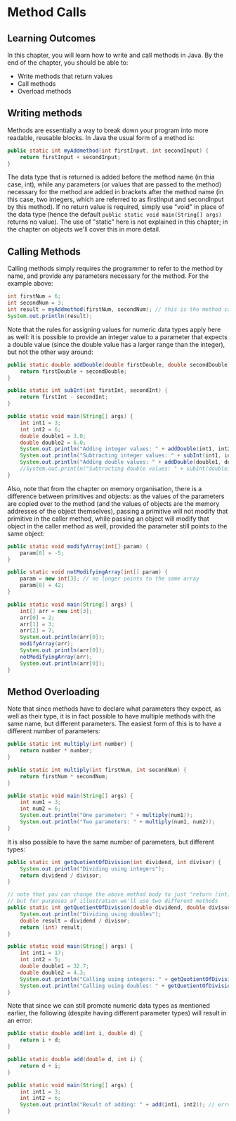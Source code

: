 # Method Calls

## Learning Outcomes

In this chapter, you will learn how to write and call methods in Java.
By the end of the chapter, you should be able to:
- Write methods that return values
- Call methods
- Overload methods

## Writing methods

Methods are essentially a way to break down your program into more readable, reusable blocks. In Java the usual form of a method is:

```java
public static int myAddmethod(int firstInput, int secondInput) {
    return firstInput + secondInput;
}
```

The data type that is returned is added before the method name (in thia case, int), while any parameters (or values that are passed to the method) necessary for the method are added in brackets after the method name (in this case, two integers, which are referred to as firstInput and secondInput by this method). If no return value is required, simply use "void" in place of the data type (hence the default `public static void main(String[] args)` returns no value). The use of "static" here is not explained in this chapter; in the chapter on objects we'll cover this in more detail.

## Calling Methods

Calling methods simply requires the programmer to refer to the method by name, and provide any parameters necessary for the method. For the example above:

```java
int firstNum = 6;
int secondNum = 3;
int result = myAddmethod(firstNum, secondNum); // this is the method call
System.out.println(result);
```

Note that the rules for assigning values for numeric data types apply here as well: it is possible to provide an integer value to a parameter that expects a double value (since the double value has a larger range than the integer), but not the other way around:

```java
public static double addDouble(double firstDouble, double secondDouble) {
    return firstDouble + secondDouble;
}

public static int subInt(int firstInt, secondInt) {
    return firstInt - secondInt;
}

public static void main(String[] args) {
    int int1 = 3;
    int int2 = 6;
    double double1 = 3.0;
    double double2 = 6.0;
    System.out.println("Adding integer values: " + addDouble(int1, int2));
    System.out.println("Subtracting integer values: " + subInt(int1, int2));
    System.out.println("Adding double values: " + addDouble(double1, double2));
    //System.out.println("Subtracting double values: " + subInt(double1, double2)); // will cause an error
}
```

Also, note that from the chapter on memory organisation, there is a difference between primitives and objects: as the values of the parameters are copied over to the method (and the values of objects are the memory addresses of the object themselves), passing a primitive will not modify that primitive in the caller method, while passing an object will modify that object in the caller method as well, provided the parameter still points to the same object:

```java
public static void modifyArray(int[] param) {
    param[0] = -5;
}

public static void notModifyingArray(int[] param) {
    param = new int[3]; // no longer points to the same array
    param[0] = 42;
}

public static void main(String[] args) {
    int[] arr = new int[3];
    arr[0] = 2;
    arr[1] = 3;
    arr[2] = 7;
    System.out.println(arr[0]);
    modifyArray(arr);
    System.out.println(arr[0]);
    notModifyingArray(arr);
    System.out.println(arr[0]);
}
```

## Method Overloading

Note that since methods have to declare what parameters they expect, as well as their type, it is in fact possible to have multiple methods with the same name, but different parameters. The easiest form of this is to have a different number of parameters:

```java
public static int multiply(int number) {
    return number * number;
}

public static int multiply(int firstNum, int secondNum) {
    return firstNum * secondNum;
}

public static void main(String[] args) {
    int num1 = 3;
    int num2 = 6;
    System.out.println("One parameter: " + multiply(num1));
    System.out.println("Two parameters: " + multiply(num1, num2));
}
```

It is also possible to have the same number of parameters, but different types:

```java
public static int getQuotientOfDivision(int dividend, int divisor) {
    System.out.println("Dividing using integers");
    return dividend / divisor;
}

// note that you can change the above method body to just "return (int) dividend / divisor;" to avoid this redundant method below,
// but for purposes of illustration we'll use two different methods
public static int getQuotientOfDivision(double dividend, double divisor) {
    System.out.println("Dividing using doubles");
    double result = dividend / divisor;
    return (int) result;
}

public static void main(String[] args) {
    int int1 = 17;
    int int2 = 5;
    double double1 = 32.7;
    double double2 = 4.3;
    System.out.println("Calling using integers: " + getQuotientOfDivision(int1, int2));
    System.out.println("Calling using doubles: " + getQuotientOfDivision(double1, double2));
}
```

Note that since we can still promote numeric data types as mentioned earlier, the following (despite having different parameter types) will result in an error:

```java
public static double add(int i, double d) {
    return i + d;
}

public static double add(double d, int i) {
    return d + i;
}

public static void main(String[] args) {
    int int1 = 3;
    int int2 = 6;
    System.out.println("Result of adding: " + add(int1, int2)); // error
}
```